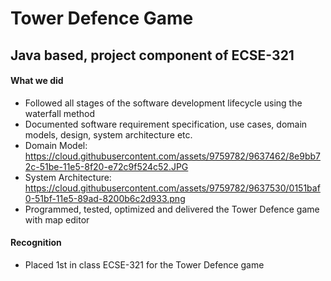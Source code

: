 # Tower Defence Game 
## Java based, project component of ECSE-321

#### What we did
- Followed all stages of the software development lifecycle using the waterfall method
- Documented software requirement specification, use cases, domain models, design, system architecture etc.
- Domain Model:
https://cloud.githubusercontent.com/assets/9759782/9637462/8e9bb72c-51be-11e5-8f20-e72c9f524c52.JPG
- System Architecture:
https://cloud.githubusercontent.com/assets/9759782/9637530/0151baf0-51bf-11e5-89ad-8200b6c2d933.png
- Programmed, tested, optimized and delivered the Tower Defence game with map editor

#### Recognition
- Placed 1st in class ECSE-321 for the Tower Defence game 
